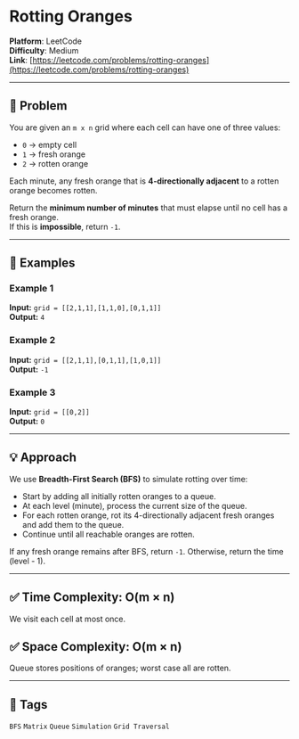 # Rotting Oranges

**Platform**: LeetCode  
**Difficulty**: Medium  
**Link**: [https://leetcode.com/problems/rotting-oranges](https://leetcode.com/problems/rotting-oranges)

---

## 🧠 Problem

You are given an `m x n` grid where each cell can have one of three values:

- `0` → empty cell
- `1` → fresh orange
- `2` → rotten orange

Each minute, any fresh orange that is **4-directionally adjacent** to a rotten orange becomes rotten.

Return the **minimum number of minutes** that must elapse until no cell has a fresh orange.  
If this is **impossible**, return `-1`.

---

## 🧪 Examples

### Example 1
**Input:** `grid = [[2,1,1],[1,1,0],[0,1,1]]`  
**Output:** `4`

### Example 2
**Input:** `grid = [[2,1,1],[0,1,1],[1,0,1]]`  
**Output:** `-1`

### Example 3
**Input:** `grid = [[0,2]]`  
**Output:** `0`

---

## 💡 Approach

We use **Breadth-First Search (BFS)** to simulate rotting over time:

- Start by adding all initially rotten oranges to a queue.
- At each level (minute), process the current size of the queue.
- For each rotten orange, rot its 4-directionally adjacent fresh oranges and add them to the queue.
- Continue until all reachable oranges are rotten.

If any fresh orange remains after BFS, return `-1`. Otherwise, return the time (level - 1).

---

## ✅ Time Complexity: **O(m × n)**
We visit each cell at most once.

## ✅ Space Complexity: **O(m × n)**
Queue stores positions of oranges; worst case all are rotten.

---

## 🔖 Tags

`BFS` `Matrix` `Queue` `Simulation` `Grid Traversal`
